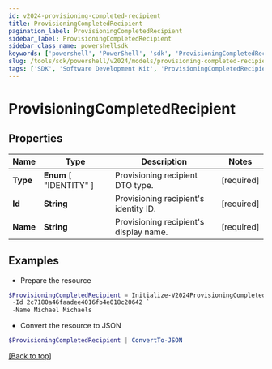 ```yaml
---
id: v2024-provisioning-completed-recipient
title: ProvisioningCompletedRecipient
pagination_label: ProvisioningCompletedRecipient
sidebar_label: ProvisioningCompletedRecipient
sidebar_class_name: powershellsdk
keywords: ['powershell', 'PowerShell', 'sdk', 'ProvisioningCompletedRecipient', 'V2024ProvisioningCompletedRecipient'] 
slug: /tools/sdk/powershell/v2024/models/provisioning-completed-recipient
tags: ['SDK', 'Software Development Kit', 'ProvisioningCompletedRecipient', 'V2024ProvisioningCompletedRecipient']
---
```



# ProvisioningCompletedRecipient

## Properties

Name | Type | Description | Notes
------------ | ------------- | ------------- | -------------
**Type** |  **Enum** [  "IDENTITY" ] | Provisioning recipient DTO type. | [required]
**Id** | **String** | Provisioning recipient's identity ID. | [required]
**Name** | **String** | Provisioning recipient's display name. | [required]

## Examples

- Prepare the resource
```powershell
$ProvisioningCompletedRecipient = Initialize-V2024ProvisioningCompletedRecipient  -Type IDENTITY `
 -Id 2c7180a46faadee4016fb4e018c20642 `
 -Name Michael Michaels
```

- Convert the resource to JSON
```powershell
$ProvisioningCompletedRecipient | ConvertTo-JSON
```


[[Back to top]](#) 

